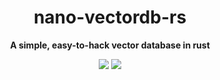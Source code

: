 <div align="center">
  <h1>nano-vectordb-rs</h1>
  <p><strong>A simple, easy-to-hack vector database in rust</strong></p>
  <p>
    <img src="https://img.shields.io/badge/built_with-Rust-dca282.svg?style=flat-square">
    <img src="https://codecov.io/github/amrit110/nano-vectordb/graph/badge.svg"> 
  </p>
</div>



